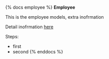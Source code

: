 {% docs employee %}
**Employee**

This is the employee models, extra inofrmation

Detail inofrmation [here](http://google.com)

Steps:
* first
* second
{% enddocs %}